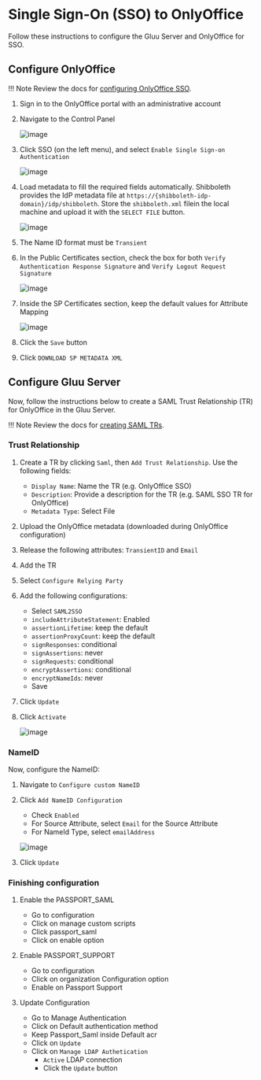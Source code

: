 
# Single Sign-On (SSO) to OnlyOffice

Follow these instructions to configure the Gluu Server and OnlyOffice for SSO. 

## Configure OnlyOffice

!!! Note
    Review the docs for [configuring OnlyOffice SSO](https://helpcenter.onlyoffice.com/server/controlpanel/enterprise/sso-description.aspx). 

1. Sign in to the OnlyOffice portal with an administrative account

1. Navigate to the Control Panel 

    ![image](../../img/integration/onlyoffice/oo_control-panel.png)

1. Click SSO (on the left menu), and select `Enable Single Sign-on Authentication`

    ![image](../../img/integration/onlyoffice/oo-sso.png)

1. Load metadata to fill the required fields automatically. Shibboleth provides the IdP metadata file at `https://{shibboleth-idp-domain}/idp/shibboleth`. Store the `shibboleth.xml` filein the local machine and upload it with the `SELECT FILE` button.

    ![image](../../img/integration/onlyoffice/oo-add-metadata.png)

1. The Name ID format must be `Transient` <!--Check this, might be Persistent-->

1. In the Public Certificates section, check the box for both `Verify Authentication Response Signature` and `Verify Logout Request Signature` 

    ![image](../../img/integration/onlyoffice/oo-idp-certificate.png)

1. Inside the SP Certificates section, keep the default values for Attribute Mapping

    ![image](../../img/integration/onlyoffice/oo-sp-certificate.png)

1. Click the `Save` button 
     
1. Click `DOWNLOAD SP METADATA XML`

## Configure Gluu Server

Now, follow the instructions below to create a SAML Trust Relationship (TR) for OnlyOffice in the Gluu Server.

!!! Note
    Review the docs for [creating SAML TRs](../../admin-guide/saml.md). 

### Trust Relationship
1. Create a TR by clicking `Saml`, then `Add Trust Relationship`. Use the following fields:
    - `Display Name`: Name the TR (e.g. OnlyOffice SSO)
    - `Description`: Provide a description for the TR (e.g. SAML SSO TR for OnlyOffice)
    - `Metadata Type`: Select File
1. Upload the OnlyOffice metadata (downloaded during OnlyOffice configuration)
1. Release the following attributes: `TransientID` and `Email`
1. Add the TR
1. Select `Configure Relying Party` 
1. Add the following configurations: 
    - Select `SAML2SSO`
    - `includeAttributeStatement`: Enabled
    - `assertionLifetime`: keep the default
    - `assertionProxyCount`: keep the default
    - `signResponses`: conditional
    - `signAssertions`: never
    - `signRequests`: conditional
    - `encryptAssertions`: conditional
    - `encryptNameIds`: never
    - Save  
1. Click `Update` 
1. Click `Activate` 

    ![image](../../img/integration/onlyoffice/oo-trust-relationship.png)

### NameID

Now, configure the NameID: 

1. Navigate to `Configure custom NameID`
1. Click `Add NameID Configuration`
    - Check `Enabled`
    - For Source Attribute, select `Email` for the Source Attribute
    - For NameId Type, select `emailAddress` 

    ![image](../../img/integration/onlyoffice/oo-name-id.png)
    
1. Click `Update`  

### Finishing configuration

1. Enable the PASSPORT_SAML
    - Go to configuration
    - Click on manage custom scripts
    - Click  passport_saml
    - Click on enable option 

1. Enable PASSPORT_SUPPORT
    - Go  to configuration
    - Click on organization Configuration option
    - Enable on Passport Support

1. Update Configuration
    - Go to Manage Authentication
    - Click on Default authentication method
    - Keep Passport_Saml inside Default acr
    - Click on `Update`
    - Click on `Manage LDAP Authetication`
        - `Active` LDAP connection
        - Click the `Update` button
